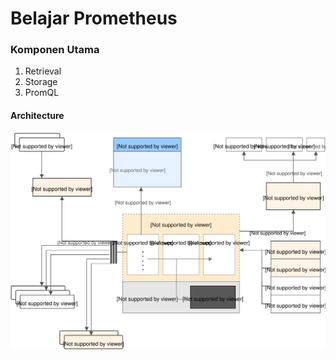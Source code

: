 # Belajar Prometheus

### Komponen Utama
1) Retrieval
2) Storage
3) PromQL

#### Architecture
<img src='architecture.svg'>